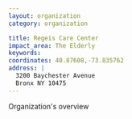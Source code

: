 ```yaml
---
layout: organization
category: organization

title: Regeis Care Center
impact_area: The Elderly
keywords: 
coordinates: 40.87608,-73.835762
address: |
  3200 Baychester Avenue
  Bronx NY 10475
---
```

Organization's overview
